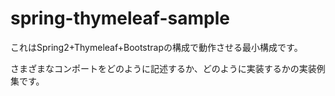 # spring-thymeleaf-sample

これはSpring2+Thymeleaf+Bootstrapの構成で動作させる最小構成です。

さまざまなコンポートをどのように記述するか、どのように実装するかの実装例集です。
